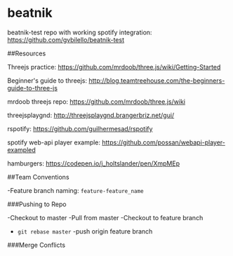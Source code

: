 # beatnik

beatnik-test repo with working spotify integration: https://github.com/gvbilello/beatnik-test

##Resources

Threejs practice: https://github.com/mrdoob/three.js/wiki/Getting-Started

Beginner's guide to threejs: http://blog.teamtreehouse.com/the-beginners-guide-to-three-js

mrdoob threejs repo: https://github.com/mrdoob/three.js/wiki

threejsplaygnd: http://threejsplaygnd.brangerbriz.net/gui/

rspotify: https://github.com/guilhermesad/rspotify

spotify web-api player example: https://github.com/possan/webapi-player-exampled

hamburgers: https://codepen.io/j_holtslander/pen/XmpMEp

##Team Conventions

-Feature branch naming: `feature-feature_name`

###Pushing to Repo

-Checkout to master
-Pull from master
-Checkout to feature branch
- `git rebase master`
-push origin feature branch

###Merge Conflicts


